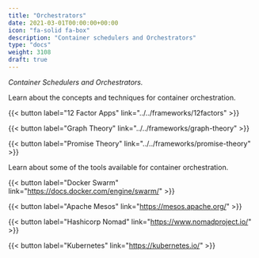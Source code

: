 ```yaml
---
title: "Orchestrators"
date: 2021-03-01T00:00:00+00:00
icon: "fa-solid fa-box"
description: "Container schedulers and Orchestrators"
type: "docs"
weight: 3108
draft: true
---
```


_Container Schedulers and Orchestrators._

Learn about the concepts and techniques for container orchestration.

{{< button label="12 Factor Apps" link="../../frameworks/12factors" >}}
</br>

{{< button label="Graph Theory" link="../../frameworks/graph-theory" >}}
</br>

{{< button label="Promise Theory" link="../../frameworks/promise-theory" >}}
</br>

Learn about some of the tools available for container orchestration.

{{< button label="Docker Swarm" link="https://docs.docker.com/engine/swarm/" >}}
</br>

{{< button label="Apache Mesos" link="https://mesos.apache.org/" >}}
</br>

{{< button label="Hashicorp Nomad" link="https://www.nomadproject.io/" >}}
</br>

{{< button label="Kubernetes" link="https://kubernetes.io/" >}}
</br>
